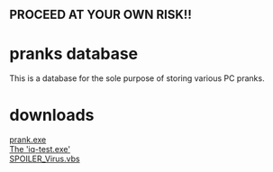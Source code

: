 ## PROCEED AT YOUR OWN RISK!!
# pranks database
This is a database for the sole purpose of storing various PC pranks.<br>
# downloads
[prank.exe](https://github.com/ComputerWare/pranks/raw/refs/heads/main/prank.exe)<br>
[The 'iq-test.exe'](https://github.com/ComputerWare/pranks/raw/refs/heads/main/iq-test.exe)<br>
[SPOILER_Virus.vbs](https://github.com/ComputerWare/pranks/raw/refs/heads/main/SPOILER_Virus.vbs)<br>
